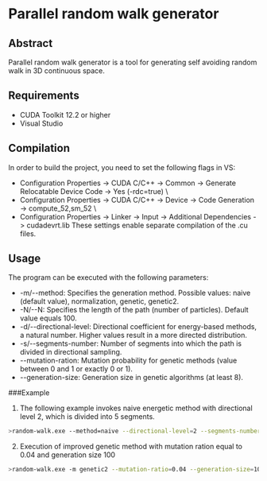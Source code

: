 # Parallel random walk generator

## Abstract
Parallel random walk generator is a tool for generating self avoiding random walk in 3D continuous space.

## Requirements
- CUDA Toolkit 12.2 or higher
- Visual Studio
  
## Compilation
In order to build the project, you need to set the following flags in VS:
- Configuration Properties -> CUDA C/C++ -> Common -> Generate Relocatable Device Code -> Yes (-rdc=true) \
- Configuration Properties -> CUDA C/C++ -> Device -> Code Generation -> compute_52,sm_52 \
- Configuration Properties -> Linker -> Input -> Additional Dependencies -> cudadevrt.lib
These settings enable separate compilation of the .cu files.

## Usage
The program can be executed with the following parameters:
- -m/--method: Specifies the generation method. Possible values: naive (default value), normalization, genetic, genetic2.
- -N/--N: Specifies the length of the path (number of particles). Default value equals 100.
- -d/--directional-level: Directional coefficient for energy-based methods, a natural number. Higher values result in a more directed distribution. 
- -s/--segments-number: Number of segments into which the path is divided in directional sampling.
- --mutation-ration: Mutation probability for genetic methods (value between 0 and 1 or exactly 0 or 1).
- --generation-size: Generation size in genetic algorithms (at least 8).

###Example
1. The following example invokes naive energetic method with directional level 2, which is divided into 5 segments.
```bash
>random-walk.exe --method=naive --directional-level=2 --segments-number=5
```
2. Execution of improved genetic method with mutation ration equal to 0.04 and generation size 100
```bash
>random-walk.exe -m genetic2 --mutation-ratio=0.04 --generation-size=100
```

